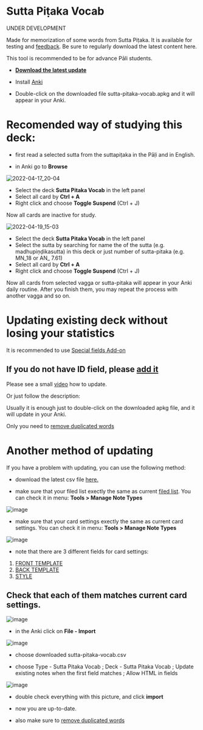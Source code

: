 # Sutta Piṭaka Vocab

UNDER DEVELOPMENT

Made for memorization of some words from Sutta Piṭaka. It is available for testing and [feedback](https://docs.google.com/forms/d/e/1FAIpQLSeA7LgF9KnCGWw1_HysqKpgD4eg4Hjo3ZFG7GcL53nsIETDCw/viewform?). Be sure to regularly download the latest content here.

This tool is recommended to be for advance Pāli students.


- **[Download the latest update](https://github.com/sasanarakkha/study-tools/releases/latest/download/sutta-pitaka-vocab.apkg)**

- Install [Anki](https://apps.ankiweb.net/)

- Double-click on the downloaded file sutta-pitaka-vocab.apkg and it will appear in your Anki.

# Recomended way of studying this deck:
- first read a selected sutta from the suttapiṭaka in the Pāḷi and in English.

- in Anki go to **Browse**

<p><img alt="2022-04-17_20-04" src="https://user-images.githubusercontent.com/39419221/163944779-ad73b9a5-4478-410c-abf6-466e03b9b777.png" /></p>

<ul>
<li>Select the deck <strong>Sutta Pitaka Vocab</strong> in the left panel</li>
<li>Select all card by <strong>Ctrl + A</strong></li>
<li>Right click and choose <strong>Toggle Suspend</strong> (Ctrl + J)</li>
</ul>
<p>Now all cards are inactive for study.</p>
<p><img alt="2022-04-19_15-03" src="https://user-images.githubusercontent.com/39419221/205493741-28c7b342-cdcd-46e1-ae29-8570c1792715.png" /></p>
<ul>
<li>Select the deck <strong>Sutta Pitaka Vocab</strong> in the left panel</li>
<li>Select the sutta by searching for name the of the sutta (e.g. madhupiṇḍikasutta) in this deck or just number of sutta-pitaka (e.g. MN_18 or AN_ 7.61)</li>
<li>Select all card by <strong>Ctrl + A</strong></li>
<li>Right click and choose <strong>Toggle Suspend</strong> (Ctrl + J) </li>
</ul>
<p>Now all cards from selected vagga or sutta-pitaka will appear in your Anki daily routine. After you finish them, you may repeat the process with another vagga and so on.</p>

# Updating existing deck without losing your statistics

It is recommended to use [Special fields Add-on](https://sasanarakkha.github.io/study-tools/anki-decks/special-fields.html)

## If you do not have ID field, please [add it](https://sasanarakkha.github.io/study-tools/ID.html)

Please see a small [video](https://user-images.githubusercontent.com/39419221/187018792-3afe402c-e77b-46e6-ba5d-4efa0846de93.mp4) how to update.

Or just follow the description:

Usually it is enough just to double-click on the downloaded apkg file, and it will update in your Anki. 

Only you need to [remove duplicated words](https://sasanarakkha.github.io/study-tools/anki-decks/test.html)

# Another method of updating

If you have a problem with updating, you can use the following method:

- download the latest csv file [here.](https://github.com/sasanarakkha/study-tools/releases/latest/download/sutta-pitaka-vocab.csv) 

- make sure that your filed list exectly the same as current [filed list](https://github.com/sasanarakkha/study-tools/blob/main/sutta-pitaka-fields.png). You can check it in menu: **Tools > Manage Note Types**

![image](https://user-images.githubusercontent.com/39419221/205493835-f778130b-d941-47ee-896a-7d66432891ae.png)

- make sure that your card settings exectly the same as current card settings. You can check it in menu: **Tools > Manage Note Types**

![image](https://user-images.githubusercontent.com/39419221/205493858-dc25632e-7167-4c1f-8da5-9c8dbf4dad72.png)

- note that there are 3 different fields for card settings: 
1. [FRONT TEMPLATE](https://raw.githubusercontent.com/sasanarakkha/study-tools/blob/main/anki-style/anki-card-dhp-vocab-front.txt)
2. [BACK TEMPLATE](https://raw.githubusercontent.com/sasanarakkha/study-tools/blob/main/anki-style/anki-card-dhp-vocab-back.txt)
3. [STYLE](https://raw.githubusercontent.com/sasanarakkha/study-tools/blob/main/anki-style/styling.txt) 

Check that each of them matches current card settings.
- 
![image](https://user-images.githubusercontent.com/39419221/205493897-e5b75f13-f22f-4616-94fb-85a0a64bf2b4.png)


- in the Anki click on **File - Import**

![image](https://user-images.githubusercontent.com/39419221/187018280-c295e071-c130-4f42-8518-a3a5e0326124.png)

- choose downloaded sutta-pitaka-vocab.csv

- choose Type - Sutta Pitaka Vocab ; Deck - Sutta Pitaka Vocab ; Update existing notes when the first field matches ; Allow HTML in fields

![image](https://user-images.githubusercontent.com/39419221/205493976-56dd78d5-70b6-4e33-b96f-f9c2736bb16a.png)

- double check everything with this picture, and click **import**

- now you are up-to-date.

- also make sure to [remove duplicated words](https://sasanarakkha.github.io/study-tools/anki-decks/test.html)





